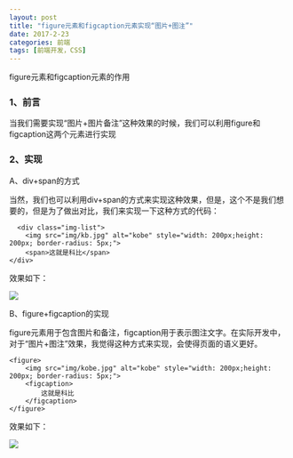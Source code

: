 ```yaml
---
layout: post
title: "figure元素和figcaption元素实现“图片+图注”"
date: 2017-2-23
categories: 前端
tags: [前端开发，CSS]
---
```


figure元素和figcaption元素的作用

<!-- more -->

### 1、前言

   当我们需要实现“图片+图片备注”这种效果的时候，我们可以利用figure和figcaption这两个元素进行实现

### 2、实现

A、div+span的方式

   当然，我们也可以利用div+span的方式来实现这种效果，但是，这个不是我们想要的，但是为了做出对比，我们来实现一下这种方式的代码：

      <div class="img-list">
        <img src="img/kb.jpg" alt="kobe" style="width: 200px;height: 200px; border-radius: 5px;">
        <span>这就是科比</span>
    </div>

   效果如下：

 ![](http://i1.piimg.com/567571/a060d6856b274988.png)


B、figure+figcaption的实现

   figure元素用于包含图片和备注，figcaption用于表示图注文字。在实际开发中，对于“图片+图注”效果，我觉得这种方式来实现，会使得页面的语义更好。

    <figure>
        <img src="img/kobe.jpg" alt="kobe" style="width: 200px;height: 200px; border-radius: 5px;">
        <figcaption>
            这就是科比
        </figcaption>
    </figure>

   效果如下：

![](http://p1.bqimg.com/567571/b2d9ae40f6e97fa2.png)